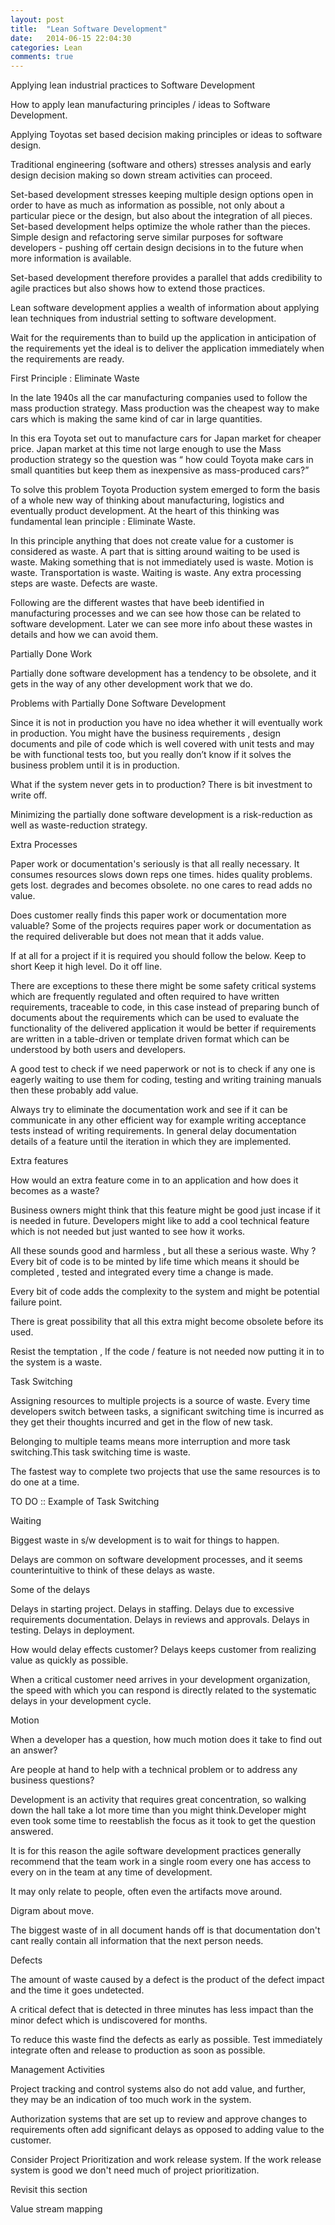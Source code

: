 ```yaml
---
layout: post
title:  "Lean Software Development"
date:   2014-06-15 22:04:30
categories: Lean
comments: true
---
```



Applying lean industrial practices to Software Development


How to apply lean manufacturing principles / ideas to Software Development.

Applying Toyotas set based decision making principles or ideas to software design.

Traditional engineering (software and others) stresses analysis and early design decision making so down stream activities can proceed.

Set-based development stresses keeping multiple design options open in order to have as much as information as possible, not only about a particular piece or the design, but also about the integration of all pieces. Set-based development helps optimize the whole rather than the pieces. Simple design and refactoring serve similar purposes for software developers - pushing off certain design decisions in to the future when more information is available.

Set-based development therefore provides a parallel that adds credibility to agile practices but also shows how to extend those practices.

Lean software development applies a wealth of information about applying lean techniques from industrial setting to software development.

Wait for the requirements than to build up the application in anticipation of the requirements yet the ideal is to deliver the application immediately when the requirements are ready.

First Principle : Eliminate Waste

In the late 1940s all the car manufacturing companies used to follow the mass production strategy. Mass production was the cheapest way to make cars which is making the same kind of car in large quantities.

In this era Toyota set out to manufacture cars for Japan market for cheaper price. Japan market at this time not large enough to use the Mass production strategy so the question was “ how could Toyota make cars in small quantities but keep them as inexpensive as mass-produced cars?”

To solve this problem Toyota Production system emerged to form the basis of a whole new way of thinking about manufacturing, logistics and eventually product development. At the heart of this thinking was fundamental lean principle : Eliminate Waste.

In this principle anything that does not create value for a customer is considered as waste.
A part that is sitting around waiting to be used is waste.
Making something that is not immediately used is waste.
Motion is waste.
Transportation is waste.
Waiting is waste.
Any extra processing steps are waste.
Defects are waste.

Following are the different wastes that have beeb identified in manufacturing processes and we can see how those can be related to software development. Later we can see more info about these wastes in details and how we can avoid them.




Partially Done Work

Partially done software development has a tendency to be obsolete, and it gets in the way of any other development work that we do.

Problems with Partially Done Software Development

Since it is not in production you have no idea whether it will eventually work in production.
You might have the business requirements ,  design documents and pile of code which is well covered with unit tests and may be with functional tests too, but you really don’t know if it solves the business problem until it is in production.

What if the system never gets in to production? There is bit investment to write off.

Minimizing the partially done software development is a risk-reduction as well as waste-reduction strategy.


Extra Processes

Paper work or documentation's seriously is that all really necessary.
It consumes resources
slows down reps one times.
hides quality problems.
gets lost.
degrades and becomes obsolete.
no one cares to read adds no value.

Does customer really finds this paper work or documentation more valuable? Some of the projects requires paper work or documentation as the required deliverable but does not mean that it adds value.

If at all for a project if it is required you should follow the below.
Keep to short
Keep it high level.
Do it off line.

There are exceptions to these there might be some safety critical systems which are frequently regulated and often required to have written requirements, traceable to code, in this case instead of preparing bunch of documents about the requirements which can be used to evaluate the functionality of the delivered application it would be better if requirements are written in a table-driven or template driven format which can be understood by both users and developers.

A good test to check if we need paperwork or not is to check if any one is eagerly waiting to use them for coding, testing and writing training manuals then these probably add value.

Always try to eliminate the documentation work and see if it can be communicate in any other efficient way for example writing acceptance tests instead of writing requirements. In general delay documentation details of a feature until the iteration in which they are implemented.

Extra features

How would an extra feature come in to an application and how does it becomes as a waste?

Business owners might think that this feature might be good just incase if it is needed in future.
Developers might like to add a cool technical feature which is not needed but just wanted to see how it works.

All these sounds good and harmless , but all these a serious waste. Why ? Every bit of code is to be minted by life time which means it should be completed , tested and integrated every time a change is made.

Every bit of code adds the complexity to the system and might be potential failure point.

There is great possibility that all this extra might become obsolete before its used.

Resist the temptation , If the code / feature is not needed now putting it in to the system is a waste.


Task Switching

Assigning resources to multiple projects is a source of waste.
Every time developers switch between tasks, a significant switching time is incurred as they get their thoughts incurred and get in the flow of new task.

Belonging to multiple teams means more interruption and more task switching.This task switching time is waste.

The fastest way to complete two projects that use the same resources is to do one at a time.

TO DO :: Example of Task Switching

Waiting

Biggest waste in s/w development is to wait for things to happen.

Delays are common on software development processes, and it seems counterintuitive to think of these delays as waste.

Some of the delays

Delays in starting project.
Delays in staffing.
Delays due to excessive requirements documentation.
Delays in reviews and approvals.
Delays in testing.
Delays in deployment.

How would delay effects customer? Delays keeps customer from realizing value as quickly as possible.

When a critical customer need arrives in your development organization, the speed with which you can respond is directly related to the systematic delays in your development cycle.

Motion

When a developer has a question, how much motion does it take to find out an answer?

Are people at hand to help with a technical problem or to address any business questions?

Development is an activity that requires great concentration, so walking down the hall take a lot more time than you might think.Developer might even took some time to reestablish the focus as it took to get the question answered.

It is for this reason the agile software development practices generally recommend that the team work in a single room every one has access to every on in the team at any time of development.

It may only relate to people, often even the artifacts move around.

Digram about move.

The biggest waste of in all document hands off is that documentation don't cant really contain all information that the next person needs.

Defects

The amount of waste caused by a defect is the product of the defect impact and the time it goes undetected.

A critical defect that is detected in three minutes has less impact than the minor defect which is undiscovered for months.

To reduce this waste find the defects as early as possible. Test immediately integrate often and release to production as soon as possible.

Management Activities

Project tracking and control systems also do not add value, and further, they may be an indication of too much work in the system.

Authorization systems that are set up to review and approve changes to requirements often add significant delays as opposed to adding value to the customer.

Consider Project Prioritization and work release system. If the work release system is good we don't need much of project prioritization.

Revisit this section

Value stream  mapping






